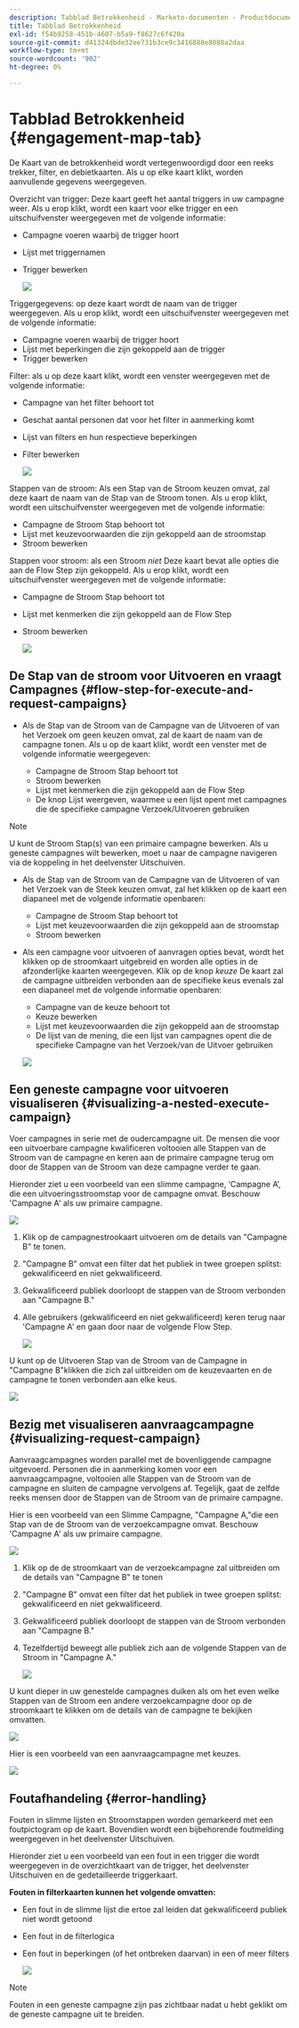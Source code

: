 ```yaml
---
description: Tabblad Betrokkenheid - Marketo-documenten - Productdocumentatie
title: Tabblad Betrokkenheid
exl-id: f54b9258-451b-4607-b5a9-f8627c6f420a
source-git-commit: d41324dbde32ee731b3ce9c3416888e8088a2daa
workflow-type: tm+mt
source-wordcount: '902'
ht-degree: 0%

---
```


# Tabblad Betrokkenheid {#engagement-map-tab}

De Kaart van de betrokkenheid wordt vertegenwoordigd door een reeks trekker, filter, en debietkaarten. Als u op elke kaart klikt, worden aanvullende gegevens weergegeven.

Overzicht van trigger: Deze kaart geeft het aantal triggers in uw campagne weer. Als u erop klikt, wordt een kaart voor elke trigger en een uitschuifvenster weergegeven met de volgende informatie:

* Campagne voeren waarbij de trigger hoort
* Lijst met triggernamen
* Trigger bewerken

  ![](assets/engagement-map-tab-1.png)

Triggergegevens: op deze kaart wordt de naam van de trigger weergegeven. Als u erop klikt, wordt een uitschuifvenster weergegeven met de volgende informatie:

* Campagne voeren waarbij de trigger hoort
* Lijst met beperkingen die zijn gekoppeld aan de trigger
* Trigger bewerken

Filter: als u op deze kaart klikt, wordt een venster weergegeven met de volgende informatie:

* Campagne van het filter behoort tot
* Geschat aantal personen dat voor het filter in aanmerking komt
* Lijst van filters en hun respectieve beperkingen
* Filter bewerken

  ![](assets/engagement-map-tab-3.png)

Stappen van de stroom: Als een Stap van de Stroom keuzen omvat, zal deze kaart de naam van de Stap van de Stroom tonen. Als u erop klikt, wordt een uitschuifvenster weergegeven met de volgende informatie:

* Campagne de Stroom Stap behoort tot
* Lijst met keuzevoorwaarden die zijn gekoppeld aan de stroomstap
* Stroom bewerken

Stappen voor stroom: als een Stroom _niet_ Deze kaart bevat alle opties die aan de Flow Step zijn gekoppeld. Als u erop klikt, wordt een uitschuifvenster weergegeven met de volgende informatie:

* Campagne de Stroom Stap behoort tot
* Lijst met kenmerken die zijn gekoppeld aan de Flow Step
* Stroom bewerken

  ![](assets/engagement-map-tab-5.png)

## De Stap van de stroom voor Uitvoeren en vraagt Campagnes {#flow-step-for-execute-and-request-campaigns}

* Als de Stap van de Stroom van de Campagne van de Uitvoeren of van het Verzoek om geen keuzen omvat, zal de kaart de naam van de campagne tonen. Als u op de kaart klikt, wordt een venster met de volgende informatie weergegeven:

   * Campagne de Stroom Stap behoort tot
   * Stroom bewerken
   * Lijst met kenmerken die zijn gekoppeld aan de Flow Step
   * De knop Lijst weergeven, waarmee u een lijst opent met campagnes die de specifieke campagne Verzoek/Uitvoeren gebruiken

>[!NOTE]
>
>U kunt de Stroom Stap(s) van een primaire campagne bewerken. Als u geneste campagnes wilt bewerken, moet u naar de campagne navigeren via de koppeling in het deelvenster Uitschuiven.

* Als de Stap van de Stroom van de Campagne van de Uitvoeren of van het Verzoek van de Steek keuzen omvat, zal het klikken op de kaart een diapaneel met de volgende informatie openbaren:

   * Campagne de Stroom Stap behoort tot
   * Lijst met keuzevoorwaarden die zijn gekoppeld aan de stroomstap
   * Stroom bewerken

* Als een campagne voor uitvoeren of aanvragen opties bevat, wordt het klikken op de stroomkaart uitgebreid en worden alle opties in de afzonderlijke kaarten weergegeven. Klik op de knop _keuze_ De kaart zal de campagne uitbreiden verbonden aan de specifieke keus evenals zal een diapaneel met de volgende informatie openbaren:

   * Campagne van de keuze behoort tot
   * Keuze bewerken
   * Lijst met keuzevoorwaarden die zijn gekoppeld aan de stroomstap
   * De lijst van de mening, die een lijst van campagnes opent die de specifieke Campagne van het Verzoek/van de Uitvoer gebruiken

  ![](assets/engagement-map-tab-10.png)

## Een geneste campagne voor uitvoeren visualiseren {#visualizing-a-nested-execute-campaign}

Voer campagnes in serie met de oudercampagne uit. De mensen die voor een uitvoerbare campagne kwalificeren voltooien alle Stappen van de Stroom van de campagne en keren aan de primaire campagne terug om door de Stappen van de Stroom van deze campagne verder te gaan.

Hieronder ziet u een voorbeeld van een slimme campagne, ‘Campagne A’, die een uitvoeringsstroomstap voor de campagne omvat. Beschouw &#39;Campagne A&#39; als uw primaire campagne.

![](assets/engagement-map-tab-11.png)

1. Klik op de campagnestrookaart uitvoeren om de details van &quot;Campagne B&quot; te tonen.
1. &quot;Campagne B&quot; omvat een filter dat het publiek in twee groepen splitst: gekwalificeerd en niet gekwalificeerd.
1. Gekwalificeerd publiek doorloopt de stappen van de Stroom verbonden aan &quot;Campagne B.&quot;
1. Alle gebruikers (gekwalificeerd en niet gekwalificeerd) keren terug naar &#39;Campagne A&#39; en gaan door naar de volgende Flow Step.

   ![](assets/engagement-map-tab-12.png)

U kunt op de Uitvoeren Stap van de Stroom van de Campagne in &quot;Campagne B&quot;klikken die zich zal uitbreiden om de keuzevaarten en de campagne te tonen verbonden aan elke keus.

![](assets/engagement-map-tab-13.png)

## Bezig met visualiseren aanvraagcampagne {#visualizing-request-campaign}

Aanvraagcampagnes worden parallel met de bovenliggende campagne uitgevoerd. Personen die in aanmerking komen voor een aanvraagcampagne, voltooien alle Stappen van de Stroom van de campagne en sluiten de campagne vervolgens af. Tegelijk, gaat de zelfde reeks mensen door de Stappen van de Stroom van de primaire campagne.

Hier is een voorbeeld van een Slimme Campagne, &quot;Campagne A,&quot;die een Stap van de de Stroom van de verzoekcampagne omvat. Beschouw &#39;Campagne A&#39; als uw primaire campagne.

![](assets/engagement-map-tab-14.png)

1. Klik op de de stroomkaart van de verzoekcampagne zal uitbreiden om de details van &quot;Campagne B&quot; te tonen
1. &quot;Campagne B&quot; omvat een filter dat het publiek in twee groepen splitst: gekwalificeerd en niet gekwalificeerd.
1. Gekwalificeerd publiek doorloopt de stappen van de Stroom verbonden aan &quot;Campagne B.&quot;
1. Tezelfdertijd beweegt alle publiek zich aan de volgende Stappen van de Stroom in &quot;Campagne A.&quot;

   ![](assets/engagement-map-tab-15.png)

U kunt dieper in uw genestelde campagnes duiken als om het even welke Stappen van de Stroom een andere verzoekcampagne door op de stroomkaart te klikken om de details van de campagne te bekijken omvatten.

![](assets/engagement-map-tab-16.png)

Hier is een voorbeeld van een aanvraagcampagne met keuzes.

![](assets/engagement-map-tab-17.png)

## Foutafhandeling {#error-handling}

Fouten in slimme lijsten en Stroomstappen worden gemarkeerd met een foutpictogram op de kaart. Bovendien wordt een bijbehorende foutmelding weergegeven in het deelvenster Uitschuiven.

Hieronder ziet u een voorbeeld van een fout in een trigger die wordt weergegeven in de overzichtkaart van de trigger, het deelvenster Uitschuiven en de gedetailleerde triggerkaart.

**Fouten in filterkaarten kunnen het volgende omvatten:**

* Een fout in de slimme lijst die ertoe zal leiden dat gekwalificeerd publiek niet wordt getoond

* Een fout in de filterlogica

* Een fout in beperkingen (of het ontbreken daarvan) in een of meer filters

  ![](assets/engagement-map-tab-20.png)

>[!NOTE]
>
>Fouten in een geneste campagne zijn pas zichtbaar nadat u hebt geklikt om de geneste campagne uit te breiden.
